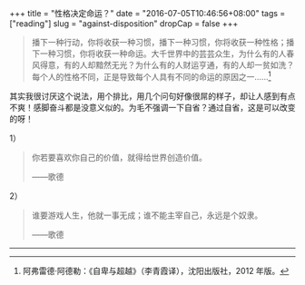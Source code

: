 +++
title = "性格决定命运？"
date = "2016-07-05T10:46:56+08:00"
tags = ["reading"]
slug = "against-disposition"
dropCap = false
+++

> 播下一种行动，你将收获一种习惯，播下一种习惯，你将收获一种性格；播下一种习惯，你将收获一种命运。大千世界中的芸芸众生，为什么有的人春风得意，有的人却黯然无光？为什么有的人财运亨通，有的人却一贫如洗？每个人的性格不同，正是导致每个人具有不同的命运的原因之一……[^1]

其实我很讨厌这个说法，用个排比，用几个问句好像很屌的样子，却让人感到有点不爽！感脚奋斗都是没意义似的。为毛不强调一下自省？通过自省，这是可以改变的呀！

1）

> 你若要喜欢你自己的价值，就得给世界创造价值。
>
> ——歌德

2）

> 谁要游戏人生，他就一事无成；谁不能主宰自己，永远是个奴隶。
>
> ——歌德

---

[^1]: 阿弗雷德·阿德勒：《自卑与超越》（李青霞译），沈阳出版社，2012 年版。
